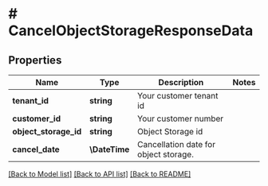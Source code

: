 # # CancelObjectStorageResponseData

## Properties

Name | Type | Description | Notes
------------ | ------------- | ------------- | -------------
**tenant_id** | **string** | Your customer tenant id |
**customer_id** | **string** | Your customer number |
**object_storage_id** | **string** | Object Storage id |
**cancel_date** | **\DateTime** | Cancellation date for object storage. |

[[Back to Model list]](../../README.md#models) [[Back to API list]](../../README.md#endpoints) [[Back to README]](../../README.md)
